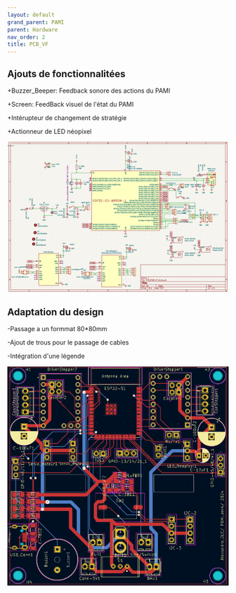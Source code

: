 ```yaml
---
layout: default
grand_parent: PAMI
parent: Hardware
nav_order: 2
title: PCB_VF
---
```


## Ajouts de fonctionnalitées

+Buzzer_Beeper: Feedback sonore des actions du PAMI

+Screen: FeedBack visuel de l'état du PAMI

+Intérupteur de changement de stratégie

+Actionneur de LED néopixel

![shema](./SchematicPAMIVF.png)

## Adaptation du design

-Passage a un formmat 80*80mm

-Ajout de trous pour le passage de cables

-Intégration d'une légende

![pcb](./PCBPAMIVF.png)
